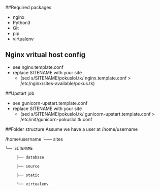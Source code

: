 ##Required packages
* nginx
* Python3
* Git
* pip
* virtualenv

## Nginx vritual host config

* see nginx.template.conf
* replace SITENAME with your site 
	* (sed  s/SITENAME/pokuslol.tk/ nginx.template.conf > /etc/nginx/sites-available/pokus.tk)

##Upstart job
* see gunicorn-upstart.template.conf
* replace SITENAME with your site
	* (sed  s/SITENAME/pokuslol.tk/ gunicorn-upstart.template.conf > /etc/init/gunicorn-pokuslol.tk.conf

##Folder structure
Assume we have a user at /home/username

/home/username
└── sites

    └── SITENAME

         ├── database

         ├── source

         ├── static

         └── virtualenv
